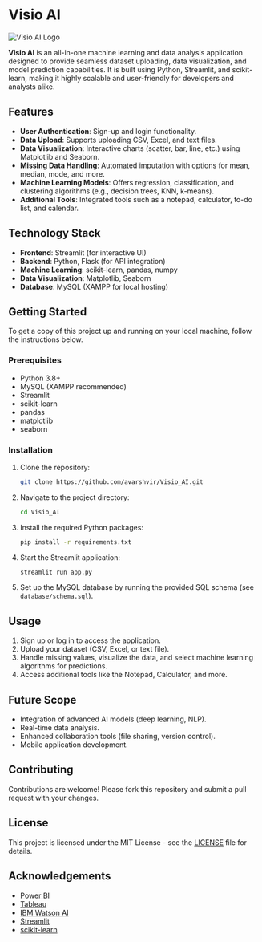 # Visio AI

![Visio AI Logo](E:\Data_Visualization_Modelling_and_Prediction\Visio_AI\images\homepage_img.png)

**Visio AI** is an all-in-one machine learning and data analysis application designed to provide seamless dataset uploading, data visualization, and model prediction capabilities. It is built using Python, Streamlit, and scikit-learn, making it highly scalable and user-friendly for developers and analysts alike.

## Features

- **User Authentication**: Sign-up and login functionality.
- **Data Upload**: Supports uploading CSV, Excel, and text files.
- **Data Visualization**: Interactive charts (scatter, bar, line, etc.) using Matplotlib and Seaborn.
- **Missing Data Handling**: Automated imputation with options for mean, median, mode, and more.
- **Machine Learning Models**: Offers regression, classification, and clustering algorithms (e.g., decision trees, KNN, k-means).
- **Additional Tools**: Integrated tools such as a notepad, calculator, to-do list, and calendar.
  
## Technology Stack

- **Frontend**: Streamlit (for interactive UI)
- **Backend**: Python, Flask (for API integration)
- **Machine Learning**: scikit-learn, pandas, numpy
- **Data Visualization**: Matplotlib, Seaborn
- **Database**: MySQL (XAMPP for local hosting)
  
## Getting Started

To get a copy of this project up and running on your local machine, follow the instructions below.

### Prerequisites

- Python 3.8+
- MySQL (XAMPP recommended)
- Streamlit
- scikit-learn
- pandas
- matplotlib
- seaborn

### Installation

1. Clone the repository:
    ```bash
    git clone https://github.com/avarshvir/Visio_AI.git
    ```
2. Navigate to the project directory:
    ```bash
    cd Visio_AI
    ```

3. Install the required Python packages:
    ```bash
    pip install -r requirements.txt
    ```

4. Start the Streamlit application:
    ```bash
    streamlit run app.py
    ```

5. Set up the MySQL database by running the provided SQL schema (see `database/schema.sql`).

## Usage

1. Sign up or log in to access the application.
2. Upload your dataset (CSV, Excel, or text file).
3. Handle missing values, visualize the data, and select machine learning algorithms for predictions.
4. Access additional tools like the Notepad, Calculator, and more.

## Future Scope

- Integration of advanced AI models (deep learning, NLP).
- Real-time data analysis.
- Enhanced collaboration tools (file sharing, version control).
- Mobile application development.

## Contributing

Contributions are welcome! Please fork this repository and submit a pull request with your changes.

## License

This project is licensed under the MIT License - see the [LICENSE](LICENSE) file for details.

## Acknowledgements

- [Power BI](https://powerbi.microsoft.com)
- [Tableau](https://www.tableau.com)
- [IBM Watson AI](https://www.ibm.com/watson)
- [Streamlit](https://streamlit.io)
- [scikit-learn](https://scikit-learn.org)
